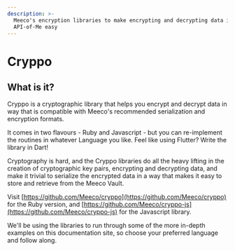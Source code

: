 ```yaml
---
description: >-
  Meeco's encryption libraries to make encrypting and decrypting data in the
  API-of-Me easy
---
```


# Cryppo

## What is it?

Cryppo is a cryptographic library that helps you encrypt and decrypt data in way that is compatible with Meeco's recommended serialization and encryption formats.

It comes in two flavours - Ruby and Javascript - but you can re-implement the routines in whatever Language you like. Feel like using Flutter? Write the library in Dart!

Cryptography is hard, and the Cryppo libraries do all the heavy lifting in the creation of cryptographic key pairs, encrypting and decrypting data, and make it trivial to serialize the encrypted data in a way that makes it easy to store and retrieve from the Meeco Vault.

Visit [https://github.com/Meeco/cryppo](https://github.com/Meeco/cryppo) for the Ruby version, and [https://github.com/Meeco/cryppo-js](https://github.com/Meeco/cryppo-js) for the Javascript library. 

We'll be using the libraries to run through some of the more in-depth examples on this documentation site,  so choose your preferred language and follow along. 









